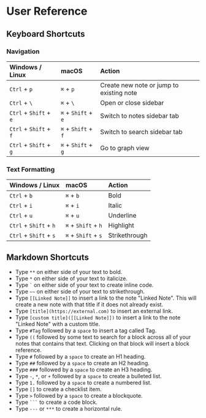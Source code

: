 # User Reference

## Keyboard Shortcuts

### Navigation

| Windows / Linux        | macOS               | Action                                   |
| :--------------------- | :------------------ | :--------------------------------------- |
| `Ctrl` + `p`           | `⌘` + `p`           | Create new note or jump to existing note |
| `Ctrl` + `\`           | `⌘` + `\`           | Open or close sidebar                    |
| `Ctrl` + `Shift` + `e` | `⌘` + `Shift` + `e` | Switch to notes sidebar tab              |
| `Ctrl` + `Shift` + `f` | `⌘` + `Shift` + `f` | Switch to search sidebar tab             |
| `Ctrl` + `Shift` + `g` | `⌘` + `Shift` + `g` | Go to graph view                         |

### Text Formatting

| Windows / Linux        | macOS               | Action        |
| :--------------------- | :------------------ | :------------ |
| `Ctrl` + `b`           | `⌘` + `b`           | Bold          |
| `Ctrl` + `i`           | `⌘` + `i`           | Italic        |
| `Ctrl` + `u`           | `⌘` + `u`           | Underline     |
| `Ctrl` + `Shift` + `h` | `⌘` + `Shift` + `h` | Highlight     |
| `Ctrl` + `Shift` + `s` | `⌘` + `Shift` + `s` | Strikethrough |

## Markdown Shortcuts

- Type `**` on either side of your text to bold.
- Type `*` on either side of your text to italicize.
- Type `` ` `` on either side of your text to create inline code.
- Type `~~` on either side of your text to strikethrough.
- Type `[[Linked Note]]` to insert a link to the note "Linked Note". This will create a new note with that title if it does not already exist.
- Type `[title](https://external.com)` to insert an external link.
- Type `[custom title]([[Linked Note]])` to insert a link to the note "Linked Note" with a custom title.
- Type `#Tag` followed by a `space` to insert a tag called Tag.
- Type `((` followed by some text to search for a block across all of your notes that contains that text. Clicking on that block will insert a block reference.
- Type `#` followed by a `space` to create an H1 heading.
- Type `##` followed by a `space` to create an H2 heading.
- Type `###` followed by a `space` to create an H3 heading.
- Type `-`, `*`, or `+` followed by a `space` to create a bulleted list.
- Type `1.` followed by a `space` to create a numbered list.
- Type `[]` to create a checklist item.
- Type `>` followed by a `space` to create a blockquote.
- Type ` ``` ` to create a code block.
- Type `---` or `***` to create a horizontal rule.
